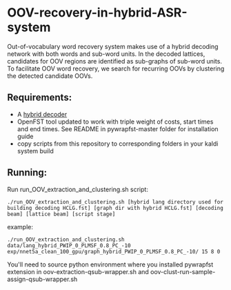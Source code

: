 # OOV-recovery-in-hybrid-ASR-system
Out-of-vocabulary word recovery system makes use of a hybrid decoding network with both words and sub-word units. In the decoded lattices, candidates for OOV regions are identified as sub-graphs of sub-word units. To facilitate OOV word recovery, we search for recurring OOVs by clustering the detected candidate OOVs.

## Requirements:
- A [hybrid decoder](https://github.com/kate-egorova/ASR-hybrid-decoding)
- OpenFST tool updated to work with triple weight of costs, start times and end times. See README in pywrapfst-master folder for installation guide
- copy scripts from this repository to corresponding folders in your kaldi system build

## Running:
Run run_OOV_extraction_and_clustering.sh script:
```
./run_OOV_extraction_and_clustering.sh [hybrid lang directory used for building decoding HCLG.fst] [graph dir with hybrid HCLG.fst] [decoding beam] [lattice beam] [script stage]
```

example: 
```
./run_OOV_extraction_and_clustering.sh data/lang_hybrid_PWIP_0_PLMSF_0.8_PC_-10 exp/nnet5a_clean_100_gpu/graph_hybrid_PWIP_0_PLMSF_0.8_PC_-10/ 15 8 0
```

You'll need to source python environment where you installed pywrapfst extension in oov-extraction-qsub-wrapper.sh and oov-clust-run-sample-assign-qsub-wrapper.sh
